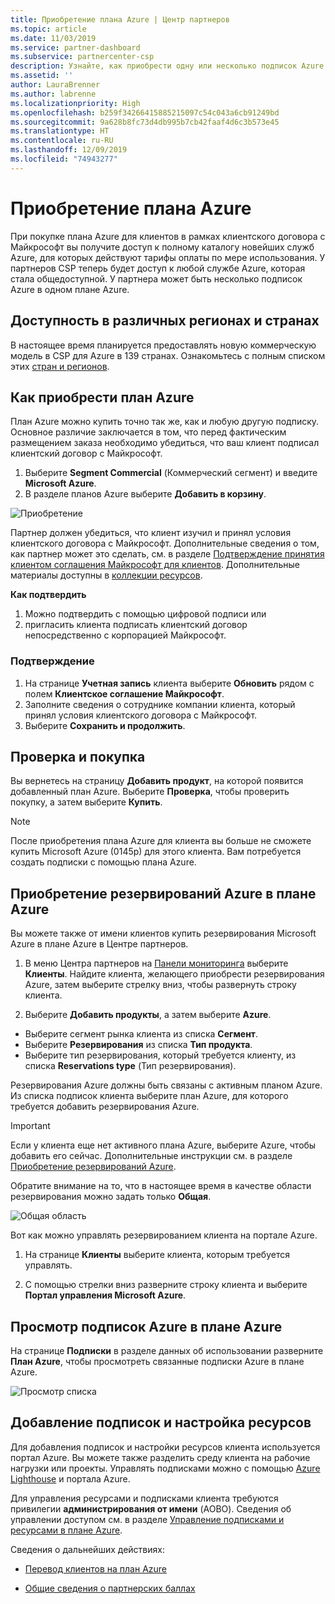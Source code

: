 ```yaml
---
title: Приобретение плана Azure | Центр партнеров
ms.topic: article
ms.date: 11/03/2019
ms.service: partner-dashboard
ms.subservice: partnercenter-csp
description: Узнайте, как приобрести одну или несколько подписок Azure и резервирований Azure в рамках плана Azure, настроить ресурсы, а также как просматривать и добавлять подписки.
ms.assetid: ''
author: LauraBrenner
ms.author: labrenne
ms.localizationpriority: High
ms.openlocfilehash: b259f34266415885215097c54c043a6cb91249bd
ms.sourcegitcommit: 9a628b8fc73d4db995b7cb42faaf4d6c3b573e45
ms.translationtype: HT
ms.contentlocale: ru-RU
ms.lasthandoff: 12/09/2019
ms.locfileid: "74943277"
---
```

# <a name="purchase-the-azure-plan"></a>Приобретение плана Azure

При покупке плана Azure для клиентов в рамках клиентского договора с Майкрософт вы получите доступ к полному каталогу новейших служб Azure, для которых действуют тарифы оплаты по мере использования. У партнеров CSP теперь будет доступ к любой службе Azure, которая стала общедоступной. У партнера может быть несколько подписок Azure в одном плане Azure. 

## <a name="countryregion-availability"></a>Доступность в различных регионах и странах
В настоящее время планируется предоставлять новую коммерческую модель в CSP для Azure в 139 странах. Ознакомьтесь с полным списком этих [стран и регионов](https://query.prod.cms.rt.microsoft.com/cms/api/am/binary/RE3QN0x). 

## <a name="how-to-purchase-azure-plan"></a>Как приобрести план Azure

План Azure можно купить точно так же, как и любую другую подписку. Основное различие заключается в том, что перед фактическим размещением заказа необходимо убедиться, что ваш клиент подписал клиентский договор с Майкрософт.

1. Выберите **Segment Commercial** (Коммерческий сегмент) и введите **Microsoft Azure**. 
2. В разделе планов Azure выберите **Добавить в корзину**.

![Приобретение](images/azure/Azurepurchase1.png)

Партнер должен убедиться, что клиент изучил и принял условия клиентского договора с Майкрософт. Дополнительные сведения о том, как партнер может это сделать, см. в разделе [Подтверждение принятия клиентом соглашения Майкрософт для клиентов](https://docs.microsoft.com/partner-center/confirm-customer-agreement). Дополнительные материалы доступны в [коллекции ресурсов](https://partner.microsoft.com/resources/collection/Microsoft-Customer-Agreement-in-the-CSP-program#/).

**Как подтвердить**
1. Можно подтвердить с помощью цифровой подписи или
2. пригласить клиента подписать клиентский договор непосредственно с корпорацией Майкрософт. 

### <a name="to-confirm"></a>Подтверждение 

1. На странице **Учетная запись** клиента выберите **Обновить** рядом с полем **Клиентское соглашение Майкрософт**.  
2. Заполните сведения о сотруднике компании клиента, который принял условия клиентского договора с Майкрософт.
3. Выберите **Сохранить и продолжить**.  

## <a name="review-and-buy"></a>Проверка и покупка

Вы вернетесь на страницу **Добавить продукт**, на которой появится добавленный план Azure. Выберите **Проверка**, чтобы проверить покупку, а затем выберите **Купить**. 

>[!Note]
>После приобретения плана Azure для клиента вы больше не сможете купить Microsoft Azure (0145p) для этого клиента. Вам потребуется создать подписки с помощью плана Azure.

## <a name="purchase-azure-reservations-under-the-azure-plan"></a>Приобретение резервирований Azure в плане Azure 
  
Вы можете также от имени клиентов купить резервирования Microsoft Azure в плане Azure в Центре партнеров.

1. В меню Центра партнеров на [Панели мониторинга](https://partner.microsoft.com/dashboard/) выберите **Клиенты**. Найдите клиента, желающего приобрести резервирования Azure, затем выберите стрелку вниз, чтобы развернуть строку клиента. 

2. Выберите **Добавить продукты**, а затем выберите **Azure**. 
- Выберите сегмент рынка клиента из списка **Сегмент**. 
- Выберите **Резервирования** из списка **Тип продукта**. 
- Выберите тип резервирования, который требуется клиенту, из списка **Reservations type** (Тип резервирования). 

Резервирования Azure должны быть связаны с активным планом Azure. Из списка подписок клиента выберите план Azure, для которого требуется добавить резервирования Azure. 

>[!Important] 
>Если у клиента еще нет активного плана Azure, выберите Azure, чтобы добавить его сейчас. Дополнительные инструкции см. в разделе [Приобретение резервирований Azure](https://docs.microsoft.com/partner-center/azure-reservations-buying#purchase-azure-reservations).

Обратите внимание на то, что в настоящее время в качестве области резервирования можно задать только **Общая**. 

![Общая область](images/azure/addprods1.png)

Вот как можно управлять резервированием клиента на портале Azure. 

1. На странице **Клиенты** выберите клиента, которым требуется управлять. 

2. С помощью стрелки вниз разверните строку клиента и выберите **Портал управления Microsoft Azure**.  
 
## <a name="view-azure-subscriptions-under-the-azure-plan"></a>Просмотр подписок Azure в плане Azure 

На странице **Подписки** в разделе данных об использовании разверните **План Azure**, чтобы просмотреть связанные подписки Azure в плане Azure.

![Просмотр списка](images/azure/addprods2.png) 


## <a name="add-subscriptions-and-configure-resources"></a>Добавление подписок и настройка ресурсов

Для добавления подписок и настройки ресурсов клиента используется портал Azure. Вы можете также разделить среду клиента на рабочие нагрузки или проекты. Управлять подписками можно с помощью [Azure Lighthouse](https://azure.microsoft.com/services/azure-lighthouse/) и портала Azure. 

Для управления ресурсами и подписками клиента требуются привилегии **администрирования от имени** (AOBO). Сведения об управлении доступом см. в разделе [Управление подписками и ресурсами в плане Azure](azure-plan-manage.md).

Сведения о дальнейших действиях:

- [Перевод клиентов на план Azure](azure-plan-transition.md)

- [Общие сведения о партнерских баллах](partner-earned-credit.md)







            




    

  













    



    
